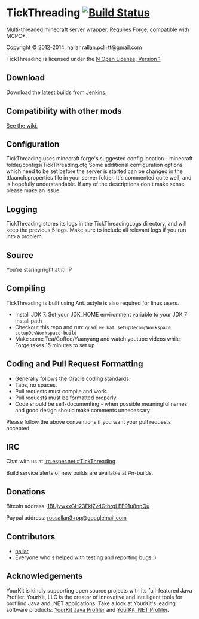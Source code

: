 TickThreading [![Build Status](http://nallar.me/buildservice/job/TickThreading-1.6.4/badge/icon)](http://nallar.me/buildservice/job/TickThreading-1.6.4/)
==========
Multi-threaded minecraft server wrapper. Requires Forge, compatible with MCPC+.

Copyright &copy; 2012-2014, nallar <rallan.pcl+tt@gmail.com>

TickThreading is licensed under the [N Open License, Version 1][License]

Download
-----

Download the latest builds from [Jenkins].

Compatibility with other mods
-----
[See the wiki.](https://github.com/nallar/TickThreading/wiki/Mod-Compatibility)

Configuration
-----
TickThreading uses minecraft forge's suggested config location - minecraft folder/configs/TickThreading.cfg
Some additional configuration options which need to be set before the server is started can be changed in the ttlaunch.properties file in your server folder.
It's commented quite well, and is hopefully understandable. If any of the descriptions don't make sense please make an issue.

Logging
-----
TickThreading stores its logs in the TickThreadingLogs directory, and will keep the previous 5 logs.
Make sure to include all relevant logs if you run into a problem.

Source
------
You're staring right at it! :P

Compiling
---------
TickThreading is built using Ant. astyle is also required for linux users.

* Install JDK 7. Set your JDK_HOME environment variable to your JDK 7 install path
* Checkout this repo and run: `gradlew.bat setupDecompWorkspace setupDevWorkspace build`
* Make some Tea/Coffee/Yuanyang and watch youtube videos while Forge takes 15 minutes to set up

Coding and Pull Request Formatting
----------------------------------
* Generally follows the Oracle coding standards.
* Tabs, no spaces.
* Pull requests must compile and work.
* Pull requests must be formatted properly.
* Code should be self-documenting - when possible meaningful names and good design should make comments unnecessary

Please follow the above conventions if you want your pull requests accepted.

IRC
----------------------------------

Chat with us at [irc.esper.net #TickThreading](irc://irc.esper.net/TickThreading)

Build service alerts of new builds are available at #n-builds.

Donations
----------------------------------

Bitcoin address: [1BUjvwxxGH23Fkj7vdGtbrgLEF91u8npQu](bitcoin:1BUjvwxxGH23Fkj7vdGtbrgLEF91u8npQu)

Paypal address: rossallan3+pp@googlemail.com

Contributors
----------------------------------

* [nallar](https://github.com/nallar/ "Ross Allan")
* Everyone who's helped with testing and reporting bugs :)

Acknowledgements
----------------------------------

YourKit is kindly supporting open source projects with its full-featured Java Profiler. YourKit, LLC is the creator of innovative and intelligent tools for profiling Java and .NET applications. Take a look at YourKit's leading software products: [YourKit Java Profiler](http://www.yourkit.com/java/profiler/index.jsp) and [YourKit .NET Profiler](http://www.yourkit.com/.net/profiler/index.jsp).

[License]: http://nallar.me/licenses/n-open-license-v1.txt
[Jenkins]: http://nallar.me/buildservice
